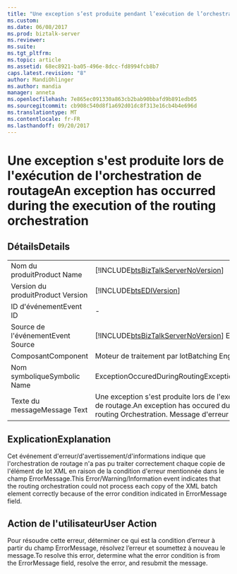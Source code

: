 ```yaml
---
title: "Une exception s’est produite pendant l’exécution de l’orchestration de routage | Documents Microsoft"
ms.custom: 
ms.date: 06/08/2017
ms.prod: biztalk-server
ms.reviewer: 
ms.suite: 
ms.tgt_pltfrm: 
ms.topic: article
ms.assetid: 68ec8921-ba05-496e-8dcc-fd8994fcb8b7
caps.latest.revision: "8"
author: MandiOhlinger
ms.author: mandia
manager: anneta
ms.openlocfilehash: 7e865ec091330a863cb2bab90bbafd9b891edb05
ms.sourcegitcommit: cb908c540d8f1a692d01dc8f313e16cb4b4e696d
ms.translationtype: MT
ms.contentlocale: fr-FR
ms.lasthandoff: 09/20/2017
---
```

# <a name="an-exception-has-occurred-during-the-execution-of-the-routing-orchestration"></a><span data-ttu-id="59e35-102">Une exception s'est produite lors de l'exécution de l'orchestration de routage</span><span class="sxs-lookup"><span data-stu-id="59e35-102">An exception has occurred during the execution of the routing orchestration</span></span>
## <a name="details"></a><span data-ttu-id="59e35-103">Détails</span><span class="sxs-lookup"><span data-stu-id="59e35-103">Details</span></span>  
  
|||  
|-|-|  
|<span data-ttu-id="59e35-104">Nom du produit</span><span class="sxs-lookup"><span data-stu-id="59e35-104">Product Name</span></span>|[!INCLUDE[btsBizTalkServerNoVersion](../includes/btsbiztalkservernoversion-md.md)]|  
|<span data-ttu-id="59e35-105">Version du produit</span><span class="sxs-lookup"><span data-stu-id="59e35-105">Product Version</span></span>|[!INCLUDE[btsEDIVersion](../includes/btsediversion-md.md)]|  
|<span data-ttu-id="59e35-106">ID d'événement</span><span class="sxs-lookup"><span data-stu-id="59e35-106">Event ID</span></span>|-|  
|<span data-ttu-id="59e35-107">Source de l'événement</span><span class="sxs-lookup"><span data-stu-id="59e35-107">Event Source</span></span>|[!INCLUDE[btsBizTalkServerNoVersion](../includes/btsbiztalkservernoversion-md.md)]<span data-ttu-id="59e35-108"> EDI</span><span class="sxs-lookup"><span data-stu-id="59e35-108"> EDI</span></span>|  
|<span data-ttu-id="59e35-109">Composant</span><span class="sxs-lookup"><span data-stu-id="59e35-109">Component</span></span>|<span data-ttu-id="59e35-110">Moteur de traitement par lot</span><span class="sxs-lookup"><span data-stu-id="59e35-110">Batching Engine</span></span>|  
|<span data-ttu-id="59e35-111">Nom symbolique</span><span class="sxs-lookup"><span data-stu-id="59e35-111">Symbolic Name</span></span>|<span data-ttu-id="59e35-112">ExceptionOccuredDuringRouting</span><span class="sxs-lookup"><span data-stu-id="59e35-112">ExceptionOccuredDuringRouting</span></span>|  
|<span data-ttu-id="59e35-113">Texte du message</span><span class="sxs-lookup"><span data-stu-id="59e35-113">Message Text</span></span>|<span data-ttu-id="59e35-114">Une exception s'est produite lors de l'exécution de l'orchestration de routage.</span><span class="sxs-lookup"><span data-stu-id="59e35-114">An exception has occured during the execution of the routing Orchestration.</span></span> <span data-ttu-id="59e35-115">Message d'erreur = {0}</span><span class="sxs-lookup"><span data-stu-id="59e35-115">ErrorMessage = {0}</span></span>|  
  
## <a name="explanation"></a><span data-ttu-id="59e35-116">Explication</span><span class="sxs-lookup"><span data-stu-id="59e35-116">Explanation</span></span>  
 <span data-ttu-id="59e35-117">Cet événement d'erreur/d'avertissement/d'informations indique que l'orchestration de routage n'a pas pu traiter correctement chaque copie de l'élément de lot XML en raison de la condition d'erreur mentionnée dans le champ ErrorMessage.</span><span class="sxs-lookup"><span data-stu-id="59e35-117">This Error/Warning/Information event indicates that the routing orchestration could not process each copy of the XML batch element correctly because of the error condition indicated in ErrorMessage field.</span></span>  
  
## <a name="user-action"></a><span data-ttu-id="59e35-118">Action de l'utilisateur</span><span class="sxs-lookup"><span data-stu-id="59e35-118">User Action</span></span>  
 <span data-ttu-id="59e35-119">Pour résoudre cette erreur, déterminer ce qui est la condition d’erreur à partir du champ ErrorMessage, résolvez l’erreur et soumettez à nouveau le message.</span><span class="sxs-lookup"><span data-stu-id="59e35-119">To resolve this error, determine what the error condition is from the ErrorMessage field, resolve the error, and resubmit the message.</span></span>